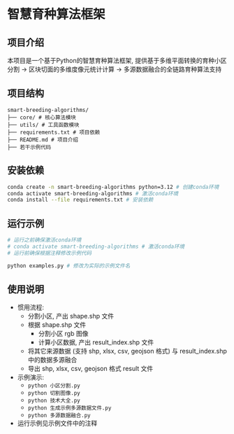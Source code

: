 # 智慧育种算法框架

## 项目介绍

本项目是一个基于Python的智慧育种算法框架, 提供基于多维平面转换的育种小区分割 -> 区块切面的多维度像元统计计算 -> 多源数据融合的全链路育种算法支持

## 项目结构

```text
smart-breeding-algorithms/
├── core/ # 核心算法模块
├── utils/ # 工具函数模块
├── requirements.txt # 项目依赖
├── README.md # 项目介绍
├── 若干示例代码
```

## 安装依赖

```bash
conda create -n smart-breeding-algorithms python=3.12 # 创建conda环境
conda activate smart-breeding-algorithms # 激活conda环境
conda install --file requirements.txt # 安装依赖
```

## 运行示例

```bash
# 运行之前确保激活conda环境
# conda activate smart-breeding-algorithms # 激活conda环境
# 运行前确保根据注释修改示例代码

python examples.py # 修改为实际的示例文件名
```

## 使用说明

- 惯用流程: 
  - 分割小区, 产出 shape.shp 文件
  - 根据 shape.shp 文件
    - 分割小区 rgb 图像
    - 计算小区数据, 产出 result_index.shp 文件
  - 将其它来源数据 (支持 shp, xlsx, csv, geojson 格式) 与 result_index.shp 中的数据多源融合
  - 导出 shp, xlsx, csv, geojson 格式 result 文件
- 示例演示:
  - `python 小区分割.py`
  - `python 切割图像.py`
  - `python 技术大全.py`
  - `python 生成示例多源数据文件.py`
  - `python 多源数据融合.py`
- 运行示例见示例文件中的注释
